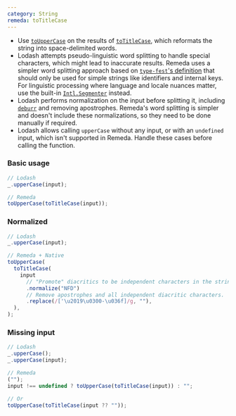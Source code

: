 ```yaml
---
category: String
remeda: toTitleCase
---
```


- Use [`toUpperCase`](/docs#toUpperCase) on the results of [`toTitleCase`](/docs#toTitleCase),
  which reformats the string into space-delimited words.
- Lodash attempts pseudo-linguistic word splitting to handle special characters,
  which might lead to inaccurate results. Remeda uses a simpler word splitting
  approach based on [`type-fest`'s definition](https://github.com/sindresorhus/type-fest/blob/main/source/words.d.ts)
  that should only be used for simple strings like identifiers and internal
  keys. For linguistic processing where language and locale nuances matter, use
  the built-in [`Intl.Segmenter`](https://developer.mozilla.org/en-US/docs/Web/JavaScript/Reference/Global_Objects/Intl/Segmenter)
  instead.
- Lodash performs normalization on the input before splitting it, including
  [`deburr`](/migrate/lodash#deburr) and removing apostrophes. Remeda's word
  splitting is simpler and doesn't include these normalizations, so they need to
  be done manually if required.
- Lodash allows calling `upperCase` without any input, or with an `undefined`
  input, which isn't supported in Remeda. Handle these cases before calling the
  function.

### Basic usage

```ts
// Lodash
_.upperCase(input);

// Remeda
toUpperCase(toTitleCase(input));
```

### Normalized

```ts
// Lodash
_.upperCase(input);

// Remeda + Native
toUpperCase(
  toTitleCase(
    input
      // "Promote" diacritics to be independent characters in the string.
      .normalize("NFD")
      // Remove apostrophes and all independent diacritic characters.
      .replace(/['\u2019\u0300-\u036f]/g, ""),
  ),
);
```

### Missing input

```ts
// Lodash
_.upperCase();
_.upperCase(input);

// Remeda
("");
input !== undefined ? toUpperCase(toTitleCase(input)) : "";

// Or
toUpperCase(toTitleCase(input ?? ""));
```
